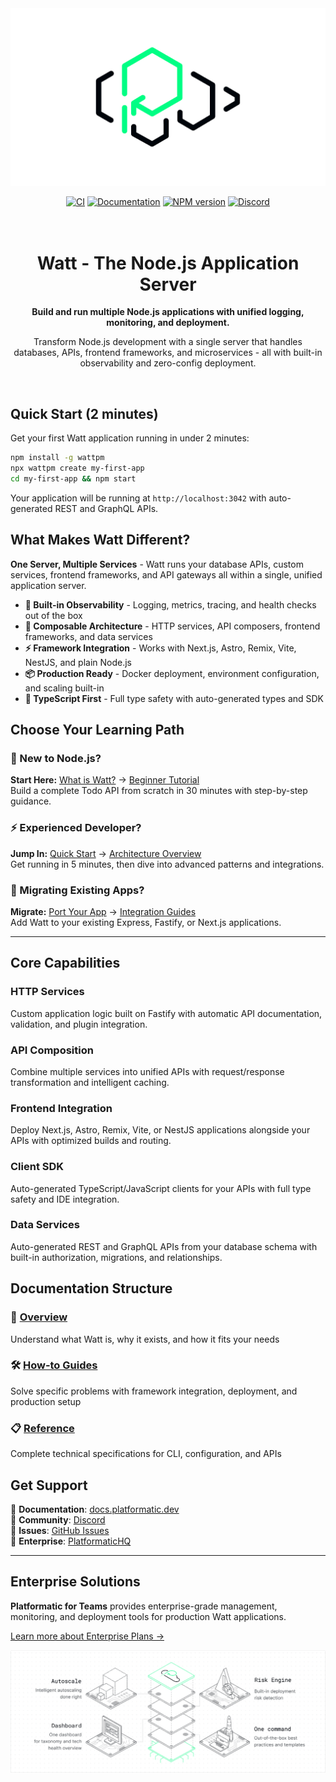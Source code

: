 <div align="center">
<picture>
  <source media="(prefers-color-scheme: dark)" srcset="assets/banner-dark.png">
  <source media="(prefers-color-scheme: light)" srcset="assets/banner-light.png">
  <img alt="The Platformatic logo" src="assets/banner-light.png">
</picture>

</div>

<div align="center">

[![CI](https://github.com/platformatic/platformatic/actions/workflows/ci.yml/badge.svg)](https://github.com/platformatic/platformatic/actions/workflows/ci.yml)
[![Documentation](https://github.com/platformatic/platformatic/actions/workflows/update-docs.yml/badge.svg)](https://github.com/platformatic/platformatic/actions/workflows/update-docs.yml)
[![NPM version](https://img.shields.io/npm/v/platformatic.svg?style=flat)](https://www.npmjs.com/package/platformatic)
[![Discord](https://img.shields.io/discord/1011258196905689118)](https://discord.gg/platformatic)

</div>

<h1 align="center">
  <br/>
  Watt - The Node.js Application Server
  <br/>
</h1>

<div align="center">

**Build and run multiple Node.js applications with unified logging, monitoring, and deployment.**

Transform Node.js development with a single server that handles databases, APIs, frontend frameworks, and microservices - all with built-in observability and zero-config deployment.

</div>
<br/>

## Quick Start (2 minutes)

Get your first Watt application running in under 2 minutes:

```bash
npm install -g wattpm
npx wattpm create my-first-app
cd my-first-app && npm start
```

Your application will be running at `http://localhost:3042` with auto-generated REST and GraphQL APIs.

## What Makes Watt Different?

**One Server, Multiple Services** - Watt runs your database APIs, custom services, frontend frameworks, and API gateways all within a single, unified application server.

- **🔋 Built-in Observability** - Logging, metrics, tracing, and health checks out of the box
- **🧱 Composable Architecture** - HTTP services, API composers, frontend frameworks, and data services
- **⚡ Framework Integration** - Works with Next.js, Astro, Remix, Vite, NestJS, and plain Node.js
- **📦 Production Ready** - Docker deployment, environment configuration, and scaling built-in
- **🚀 TypeScript First** - Full type safety with auto-generated types and SDK

## Choose Your Learning Path

### 👋 New to Node.js?

**Start Here:** [What is Watt?](https://docs.platformatic.dev/docs/Overview) → [Beginner Tutorial](https://docs.platformatic.dev/docs/learn/beginner/crud-application)  
Build a complete Todo API from scratch in 30 minutes with step-by-step guidance.

### ⚡ Experienced Developer?

**Jump In:** [Quick Start](https://docs.platformatic.dev/docs/getting-started/quick-start) → [Architecture Overview](https://docs.platformatic.dev/docs/Overview)  
Get running in 5 minutes, then dive into advanced patterns and integrations.

### 🔄 Migrating Existing Apps?

**Migrate:** [Port Your App](https://docs.platformatic.dev/docs/getting-started/port-your-app) → [Integration Guides](https://docs.platformatic.dev/docs/guides/frameworks)  
Add Watt to your existing Express, Fastify, or Next.js applications.

---

## Core Capabilities

### HTTP Services

Custom application logic built on Fastify with automatic API documentation, validation, and plugin integration.

### API Composition

Combine multiple services into unified APIs with request/response transformation and intelligent caching.

### Frontend Integration

Deploy Next.js, Astro, Remix, Vite, or NestJS applications alongside your APIs with optimized builds and routing.

### Client SDK

Auto-generated TypeScript/JavaScript clients for your APIs with full type safety and IDE integration.

### Data Services

Auto-generated REST and GraphQL APIs from your database schema with built-in authorization, migrations, and relationships.

## Documentation Structure

### 📖 [Overview](https://docs.platformatic.dev/docs/Overview)

Understand what Watt is, why it exists, and how it fits your needs

### 🛠️ [How-to Guides](https://docs.platformatic.dev/docs/guides)

Solve specific problems with framework integration, deployment, and production setup

### 📋 [Reference](https://docs.platformatic.dev/docs/reference-overview)

Complete technical specifications for CLI, configuration, and APIs

## Get Support

📖 **Documentation**: [docs.platformatic.dev](https://docs.platformatic.dev)  
💬 **Community**: [Discord](https://discord.gg/platformatic)  
🐛 **Issues**: [GitHub Issues](https://github.com/platformatic/platformatic/issues/new)  
🏢 **Enterprise**: [PlatformaticHQ](https://www.platformatichq.com)

---

## Enterprise Solutions

**Platformatic for Teams** provides enterprise-grade management, monitoring, and deployment tools for production Watt applications.

[Learn more about Enterprise Plans →](https://www.platformatichq.com)

![Command Center](./assets/Hompage_Solution_White.png)

